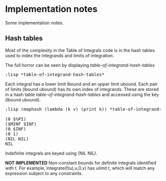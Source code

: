 # Implementation notes

Some implementation notes.

## Hash tables

Most of the complexity in the Table of Integrals code
is in the hash tables used to index the integrands and
limits of integration.

The full horror can be seen by displaying *table-of-integrand-hash-tables*

<pre>
:lisp *table-of-integrand-hash-tables*
</pre>

Each integral has a lower limit lbound and an upper limit ubound.
Each pair of limits (lbound ubound) has its own index of integrands.
These are stored in a hash table *table-of-integrand-hash-tables*
and accessed using the key (lbound ubound).

<pre>
:lisp (maphash (lambda (k v) (print k)) *table-of-integrand-hash-tables*)

(0 $%PI)
($MINF $INF)
(0 $INF)
(0 1)
(NIL NIL)
NIL
</pre>

Indefinite integrals are keyed using (NIL NIL).

**NOT IMPLEMENTED** Non-constant bounds for definite integrals identified with t.  For example,
integrate(f(u),u,0,x) has ulimit t, which will match any expression
subject to any constraints.

